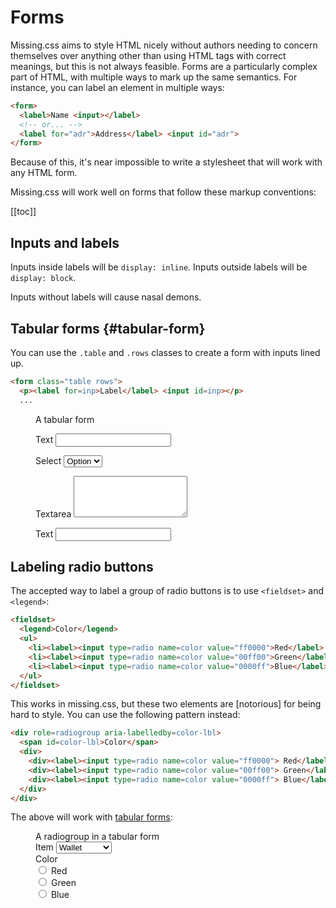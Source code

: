 
# Forms

Missing.css aims to style HTML nicely without authors needing to concern
themselves over anything other than using HTML tags with correct meanings, but
this is not always feasible. Forms are a particularly complex part of HTML,
with multiple ways to mark up the same semantics. For instance, you can label
an element in multiple ways:

  ~~~ html
  <form>
    <label>Name <input></label>
    <!-- or... -->
    <label for="adr">Address</label> <input id="adr">
  </form>
  ~~~

Because of this, it's near impossible to write a stylesheet that will work with
any HTML form.

Missing.css will work well on forms that follow these markup conventions:

[[toc]]


## Inputs and labels

Inputs inside labels will be `display: inline`. Inputs outside labels will be
`display: block`.

<aside>Inputs without labels will cause nasal demons.</aside>


## Tabular forms {#tabular-form}

You can use the `.table` and `.rows` classes to create a form with inputs lined up.

  ~~~ html
  <form class="table rows">
    <p><label for=inp>Label</label> <input id=inp></p>
    ...
  ~~~

<figure>
  <figcaption>A tabular form</figcaption>
  <form class="table rows">
    <p><label for=tf-text>Text</label> <input id=tf-text></p>
    <p><label for=tf-sel>Select</label> <select id=tf-sel><option>Option</select></p>
    <p><label for=tf-textarea>Textarea</label> <textarea id=tf-textarea rows=4></textarea></p>
    <p><label for=tf-text>Text</label> <input id=tf-text></p>
  </form>
</figure>


## Labeling radio buttons

The accepted way to label a group of radio buttons is to use `<fieldset>` and
`<legend>`:

  ~~~ html
  <fieldset>
    <legend>Color</legend>
    <ul>
      <li><label><input type=radio name=color value="ff0000">Red</label>
      <li><label><input type=radio name=color value="00ff00">Green</label>
      <li><label><input type=radio name=color value="0000ff">Blue</label>
    </ul>
  </fieldset>
  ~~~

This works in missing.css, but these two elements are [notorious] for being
hard to style. You can use the following pattern instead:

  ~~~ html
  <div role=radiogroup aria-labelledby=color-lbl>
    <span id=color-lbl>Color</span>
    <div>
      <div><label><input type=radio name=color value="ff0000"> Red</label></div>
      <div><label><input type=radio name=color value="00ff00"> Green</label></div>
      <div><label><input type=radio name=color value="0000ff"> Blue</label></div>
    </div>
  </div>
  ~~~

The above will work with [tabular forms](#tabular-form):

<figure>
  <figcaption>A radiogroup in a tabular form</figcaption>
  <form class="table rows">
    <div>
      <label for="item">Item</label>
      <select>
        <option>Wallet
        <option>Skyscraper
        <option>Typewriter
      </select>
    </div>
    <div role=radiogroup aria-labelledby=color-lbl>
      <span id=color-lbl>Color</span>
      <div>
        <div><label><input type=radio name=color value="ff0000"> Red</label></div>
        <div><label><input type=radio name=color value="00ff00"> Green</label></div>
        <div><label><input type=radio name=color value="0000ff"> Blue</label></div>
      </div>
    </div>
  </form>
</figure>